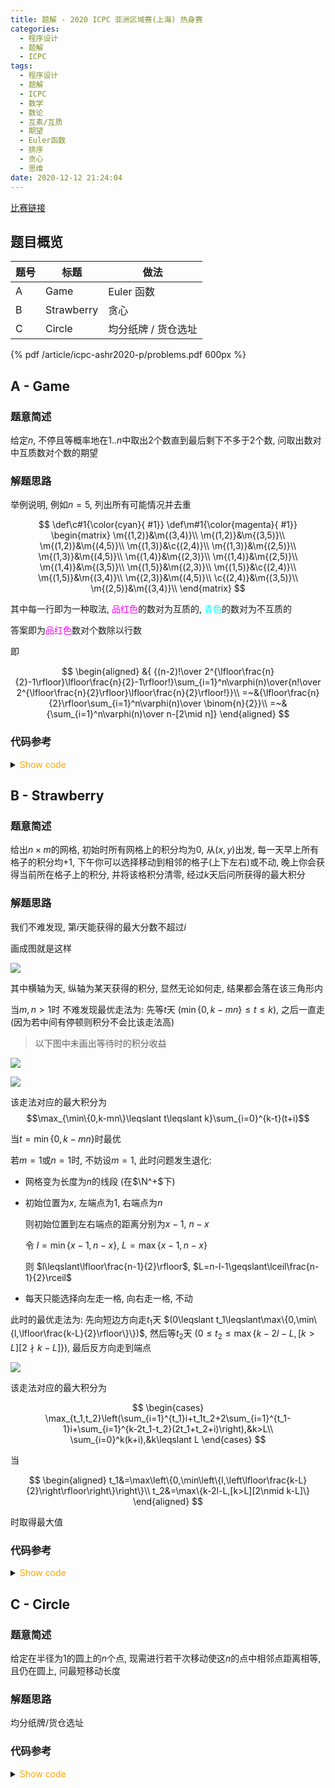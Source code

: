 ```yaml
---
title: 题解 - 2020 ICPC 亚洲区域赛(上海) 热身赛
categories:
  - 程序设计
  - 题解
  - ICPC
tags:
  - 程序设计
  - 题解
  - ICPC
  - 数学
  - 数论
  - 互素/互质
  - 期望
  - Euler函数
  - 排序
  - 贪心
  - 思维
date: 2020-12-12 21:24:04
---
```


[比赛链接](https://ac.nowcoder.com/acm/contest/9731)

<!-- more -->

## 题目概览

| 题号 | 标题       | 做法                |
| ---- | ---------- | ------------------- |
| A    | Game       | Euler 函数          |
| B    | Strawberry | 贪心                |
| C    | Circle     | 均分纸牌 / 货仓选址 |

<!-- [官方题解](official_solutions.zip) -->

{% pdf /article/icpc-ashr2020-p/problems.pdf 600px %}

## A - Game

### 题意简述

给定$n$, 不停且等概率地在$1..n$中取出$2$个数直到最后剩下不多于$2$个数, 问取出数对中互质数对个数的期望

### 解题思路

举例说明, 例如$n=5$, 列出所有可能情况并去重

$$
\def\c#1{\color{cyan}{ #1}}
\def\m#1{\color{magenta}{ #1}}
\begin{matrix}
  \m{(1,2)}&\m{(3,4)}\\
  \m{(1,2)}&\m{(3,5)}\\
  \m{(1,2)}&\m{(4,5)}\\
  \m{(1,3)}&\c{(2,4)}\\
  \m{(1,3)}&\m{(2,5)}\\
  \m{(1,3)}&\m{(4,5)}\\
  \m{(1,4)}&\m{(2,3)}\\
  \m{(1,4)}&\m{(2,5)}\\
  \m{(1,4)}&\m{(3,5)}\\
  \m{(1,5)}&\m{(2,3)}\\
  \m{(1,5)}&\c{(2,4)}\\
  \m{(1,5)}&\m{(3,4)}\\
  \m{(2,3)}&\m{(4,5)}\\
  \c{(2,4)}&\m{(3,5)}\\
  \m{(2,5)}&\m{(3,4)}\\
\end{matrix}
$$

其中每一行即为一种取法, <font color="magenta">品红色</font>的数对为互质的, <font color="cyan">青色</font>的数对为不互质的

答案即为<font color="magenta">品红色</font>数对个数除以行数

即

$$
\begin{aligned}
  &{ {(n-2)!\over 2^{\lfloor\frac{n}{2}-1\rfloor}\lfloor\frac{n}{2}-1\rfloor!}\sum_{i=1}^n\varphi(n)\over{n!\over 2^{\lfloor\frac{n}{2}\rfloor}\lfloor\frac{n}{2}\rfloor!}}\\
  =~&{\lfloor\frac{n}{2}\rfloor\sum_{i=1}^n\varphi(n)\over \binom{n}{2}}\\
  =~&{\sum_{i=1}^n\varphi(n)\over n-[2\mid n]}
\end{aligned}
$$

### 代码参考

<details>
<summary><font color='orange'>Show code</font></summary>

{% icodeweb cpa_cpp title:A misc/icpc-ashr2020-p/A/0.cpp %}

</details>

## B - Strawberry

### 题意简述

给出$n\times m$的网格, 初始时所有网格上的积分均为$0$, 从$(x,y)$出发, 每一天早上所有格子的积分均+1, 下午你可以选择移动到相邻的格子(上下左右)或不动, 晚上你会获得当前所在格子上的积分, 并将该格积分清零, 经过$k$天后问所获得的最大积分

### 解题思路

我们不难发现, 第$i$天能获得的最大分数不超过$i$

画成图就是这样

![](B-1.svg)

其中横轴为天, 纵轴为某天获得的积分, 显然无论如何走, 结果都会落在该三角形内

当$m,n>1$时
不难发现最优走法为: 先等$t$天 $(\min\{0,k-mn\}\leqslant t\leqslant k)$, 之后一直走 (因为若中间有停顿则积分不会比该走法高)

> 以下图中未画出等待时的积分收益

![](B-2.svg)

![](B-3.svg)

该走法对应的最大积分为
$$\max_{\min\{0,k-mn\}\leqslant t\leqslant k}\sum_{i=0}^{k-t}(t+i)$$

当$t=\min\{0,k-mn\}$时最优

若$m=1$或$n=1$时, 不妨设$m=1$, 此时问题发生退化:

- 网格变为长度为$n$的线段 (在$\N^+$下)
- 初始位置为$x$, 左端点为$1$, 右端点为$n$

  则初始位置到左右端点的距离分别为$x-1,~n-x$

  令 $l=\min\{x-1,n-x\}$, $L=\max\{x-1,n-x\}$

  则 $l\leqslant\lfloor\frac{n-1}{2}\rfloor$, $L=n-l-1\geqslant\lceil\frac{n-1}{2}\rceil$

- 每天只能选择向左走一格, 向右走一格, 不动

此时的最优走法为: 先向短边方向走$t_1$天 $(0\leqslant t_1\leqslant\max\{0,\min\{l,\lfloor\frac{k-L}{2}\rfloor\}\})$, 然后等$t_2$天 $(0\leqslant t_2\leqslant\max\{k-2l-L,[k>L][2\nmid k-L]\})$, 最后反方向走到端点

![](B-4.svg)

该走法对应的最大积分为

$$
\begin{cases}
  \max_{t_1,t_2}\left(\sum_{i=1}^{t_1}i+t_1t_2+2\sum_{i=1}^{t_1-1}i+\sum_{i=1}^{k-2t_1-t_2}(2t_1+t_2+i)\right),&k>L\\
  \sum_{i=0}^k(k+i),&k\leqslant L
\end{cases}
$$

当

$$
\begin{aligned}
  t_1&=\max\left\{0,\min\left\{l,\left\lfloor\frac{k-L}{2}\right\rfloor\right\}\right\}\\
  t_2&=\max\{k-2l-L,[k>L][2\nmid k-L]\}
\end{aligned}
$$

时取得最大值

### 代码参考

<details>
<summary><font color='orange'>Show code</font></summary>

{% icodeweb cpa_cpp title:B misc/icpc-ashr2020-p/B/0.cpp %}

</details>

## C - Circle

### 题意简述

给定在半径为$1$的圆上的$n$个点, 现需进行若干次移动使这$n$的点中相邻点距离相等, 且仍在圆上, 问最短移动长度

### 解题思路

均分纸牌/货仓选址

### 代码参考

<details>
<summary><font color='orange'>Show code</font></summary>

{% icodeweb cpa_cpp title:C misc/icpc-ashr2020-p/C/0.cpp %}

</details>
